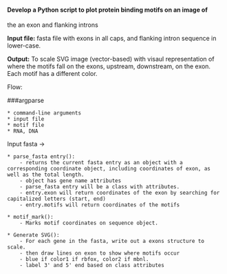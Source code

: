 
#### Develop a Python script to plot protein binding motifs on an image of
the an exon and flanking introns

**Input file:** fasta file with exons in all caps, and flanking intron sequence in lower-case.

**Output:** To scale SVG image (vector-based) with visaul representation of where the motifs fall on the exons, upstream, downstream, on the exon. Each motif has a different color.


Flow:

###argparse

	* command-line arguments
	* input file
	* motif file
	* RNA, DNA

Input fasta ->

	* parse_fasta entry():
		- returns the current fasta entry as an object with a corresponding coordinate object, including coordinates of exon, as well as the total length.
		- object has gene name attributes
		- parse_fasta entry will be a class with attributes.
		- entry.exon will return coordinates of the exon by searching for capitalized letters (start, end)
		- entry.motifs will return coordinates of the motifs

	* motif_mark():
		- Marks motif coordinates on sequence object.

	* Generate SVG():
		- For each gene in the fasta, write out a exons structure to scale.
		- then draw lines on exon to show where motifs occur
		- blue if color1 if rbfox, color2 if mbnl.
		- label 3' and 5' end based on class attributes













